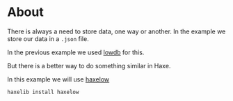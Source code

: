 # About

There is always a need to store data, one way or another. In the example we store our data in a `.json` file.

In the previous example we used [lowdb](https://github.com/typicode/lowdb) for this.


But there is a better way to do something similar in Haxe.

In this example we will use [haxelow](https://github.com/ciscoheat/haxelow)

```
haxelib install haxelow
```